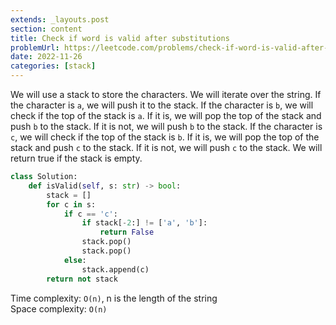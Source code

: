 ```yaml
---
extends: _layouts.post
section: content
title: Check if word is valid after substitutions
problemUrl: https://leetcode.com/problems/check-if-word-is-valid-after-substitutions/
date: 2022-11-26
categories: [stack]
---
```


We will use a stack to store the characters. We will iterate over the string. If the character is `a`, we will push it to the stack. If the character is `b`, we will check if the top of the stack is `a`. If it is, we will pop the top of the stack and push `b` to the stack. If it is not, we will push `b` to the stack. If the character is `c`, we will check if the top of the stack is `b`. If it is, we will pop the top of the stack and push `c` to the stack. If it is not, we will push `c` to the stack. We will return true if the stack is empty.

```python
class Solution:
    def isValid(self, s: str) -> bool:
        stack = []
        for c in s:
            if c == 'c':
                if stack[-2:] != ['a', 'b']:
                    return False
                stack.pop()
                stack.pop()
            else:
                stack.append(c)
        return not stack
```

Time complexity: `O(n)`, n is the length of the string <br/>
Space complexity: `O(n)`